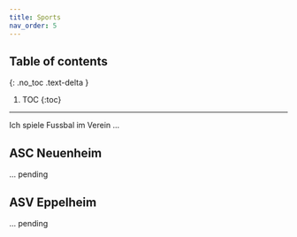 ```yaml
---
title: Sports
nav_order: 5
---
```


## Table of contents
{: .no_toc .text-delta }

1. TOC
{:toc}

---

Ich spiele Fussbal im Verein ...

## ASC Neuenheim

... pending

## ASV Eppelheim

... pending
